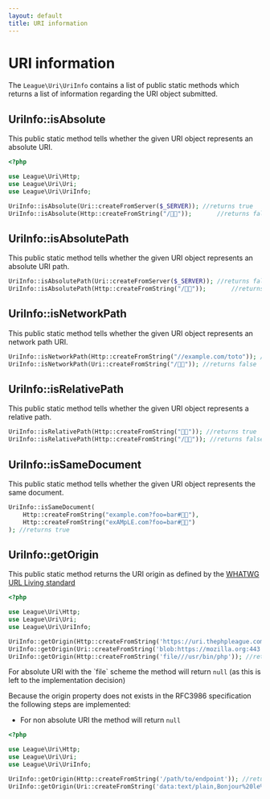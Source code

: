 ```yaml
---
layout: default
title: URI information
---
```


URI information
=======

The `League\Uri\UriInfo` contains a list of public static methods which returns a list of information regarding the URI object submitted.

## UriInfo::isAbsolute

This public static method tells whether the given URI object represents an absolute URI.

~~~php
<?php

use League\Uri\Http;
use League\Uri\Uri;
use League\Uri\UriInfo;

UriInfo::isAbsolute(Uri::createFromServer($_SERVER)); //returns true
UriInfo::isAbsolute(Http::createFromString("/🍣🍺"));       //returns false
~~~

## UriInfo::isAbsolutePath

This public static method tells whether the given URI object represents an absolute URI path.

~~~php
UriInfo::isAbsolutePath(Uri::createFromServer($_SERVER)); //returns false
UriInfo::isAbsolutePath(Http::createFromString("/🍣🍺"));       //returns true
~~~

## UriInfo::isNetworkPath

This public static method tells whether the given URI object represents an network path URI.

~~~php
UriInfo::isNetworkPath(Http::createFromString("//example.com/toto")); //returns true
UriInfo::isNetworkPath(Uri::createFromString("/🍣🍺")); //returns false
~~~

## UriInfo::isRelativePath

This public static method tells whether the given URI object represents a relative path.

~~~php
UriInfo::isRelativePath(Http::createFromString("🏳️‍🌈")); //returns true
UriInfo::isRelativePath(Http::createFromString("/🍣🍺")); //returns false
~~~

## UriInfo::isSameDocument

This public static method tells whether the given URI object represents the same document.

~~~php
UriInfo::isSameDocument(
    Http::createFromString("example.com?foo=bar#🏳️‍🌈"),
    Http::createFromString("exAMpLE.com?foo=bar#🍣🍺")
); //returns true
~~~

## UriInfo::getOrigin

This public static method returns the URI origin as defined by the [WHATWG URL Living standard](https://url.spec.whatwg.org/#origin)

~~~php
<?php

use League\Uri\Http;
use League\Uri\Uri;
use League\Uri\UriInfo;

UriInfo::getOrigin(Http::createFromString('https://uri.thephpleague.com/uri/6.0/info/')); //returns 'https://uri.thephpleague.com'
UriInfo::getOrigin(Uri::createFromString('blob:https://mozilla.org:443')); //returns 'https://mozilla.org'
UriInfo::getOrigin(Http::createFromString('file///usr/bin/php')); //returns null
~~~

<p class="message-info">For absolute URI with the `file` scheme the method will return <code>null</code> (as this is left to the implementation decision)</p>

Because the origin property does not exists in the RFC3986 specification the following steps are implemented:

- For non absolute URI the method will return `null`

~~~php
<?php

use League\Uri\Http;
use League\Uri\Uri;
use League\Uri\UriInfo;

UriInfo::getOrigin(Http::createFromString('/path/to/endpoint')); //returns null
UriInfo::getOrigin(Uri::createFromString('data:text/plain,Bonjour%20le%20monde%21')); //returns null
~~~
